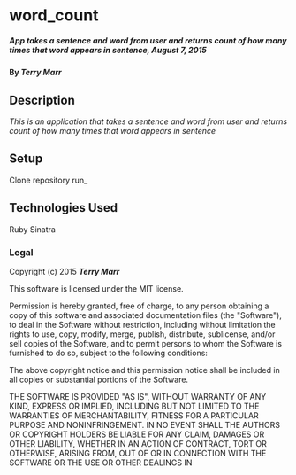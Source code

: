 # word_count

##### App takes a sentence and word from user and returns count of how many times that word appears in sentence, August 7, 2015

#### By _**Terry Marr**_

## Description

_This is an application that takes a sentence and word from user and returns count of how many times that word appears in sentence_

## Setup

Clone repository
run_

## Technologies Used

Ruby
Sinatra

### Legal


Copyright (c) 2015 **_Terry Marr_**

This software is licensed under the MIT license.

Permission is hereby granted, free of charge, to any person obtaining a copy
of this software and associated documentation files (the "Software"), to deal
in the Software without restriction, including without limitation the rights
to use, copy, modify, merge, publish, distribute, sublicense, and/or sell
copies of the Software, and to permit persons to whom the Software is
furnished to do so, subject to the following conditions:

The above copyright notice and this permission notice shall be included in
all copies or substantial portions of the Software.

THE SOFTWARE IS PROVIDED "AS IS", WITHOUT WARRANTY OF ANY KIND, EXPRESS OR
IMPLIED, INCLUDING BUT NOT LIMITED TO THE WARRANTIES OF MERCHANTABILITY,
FITNESS FOR A PARTICULAR PURPOSE AND NONINFRINGEMENT. IN NO EVENT SHALL THE
AUTHORS OR COPYRIGHT HOLDERS BE LIABLE FOR ANY CLAIM, DAMAGES OR OTHER
LIABILITY, WHETHER IN AN ACTION OF CONTRACT, TORT OR OTHERWISE, ARISING FROM,
OUT OF OR IN CONNECTION WITH THE SOFTWARE OR THE USE OR OTHER DEALINGS IN
